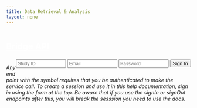 ```yaml
---
title: Data Retrieval & Analysis
layout: none
---
```

<head>
  <meta charset="UTF-8">
  <title>Bridge REST API</title>
  <link rel="icon" type="image/png" href="/swagger-ui/images/favicon-32x32.png" sizes="32x32" />
  <link rel="icon" type="image/png" href="/swagger-ui/images/favicon-16x16.png" sizes="16x16" />
  <link href='/swagger-ui/css/typography.css' media='screen' rel='stylesheet' type='text/css'/>
  <link href='/swagger-ui/css/reset.css' media='screen' rel='stylesheet' type='text/css'/>
  <link href='/swagger-ui/css/screen.css' media='screen' rel='stylesheet' type='text/css'/>
  <link href='/swagger-ui/css/reset.css' media='print' rel='stylesheet' type='text/css'/>
  <link href='/swagger-ui/css/print.css' media='print' rel='stylesheet' type='text/css'/>
  <script src='/swagger-ui/lib/object-assign-pollyfill.js' type='text/javascript'></script>
  <script src='/swagger-ui/lib/jquery-1.8.0.min.js' type='text/javascript'></script>
  <script src='/swagger-ui/lib/jquery.slideto.min.js' type='text/javascript'></script>
  <script src='/swagger-ui/lib/jquery.wiggle.min.js' type='text/javascript'></script>
  <script src='/swagger-ui/lib/jquery.ba-bbq.min.js' type='text/javascript'></script>
  <script src='/swagger-ui/lib/handlebars-4.0.5.js' type='text/javascript'></script>
  <script src='/swagger-ui/lib/lodash.min.js' type='text/javascript'></script>
  <script src='/swagger-ui/lib/backbone-min.js' type='text/javascript'></script>
  <script src='/swagger-ui/swagger-ui.js' type='text/javascript'></script>
  <script src='/scripts/bridge-auth.js' type='text/javascript'></script>
  <script src='/swagger-ui/lib/highlight.9.1.0.pack.js' type='text/javascript'></script>
  <script src='/swagger-ui/lib/highlight.9.1.0.pack_extended.js' type='text/javascript'></script>
  <script src='/swagger-ui/lib/jsoneditor.min.js' type='text/javascript'></script>
  <script src='/swagger-ui/lib/marked.js' type='text/javascript'></script>
  <script src='/swagger-ui/lib/swagger-oauth.js' type='text/javascript'></script>
  <script src='/swagger-ui/load.js' id="load" 
    path="/rest-api/{{site.data.versions.java_sdk}}/rest-api/swagger.json"></script>
</head>
<body class="swagger-section">
<div id='header'>
  <div class="swagger-ui-wrap">
    <h3 style="font-size: 23px; line-height:23px; display:inline-block">
        <a style="color:white!important; cursor:pointer" href="../">Bridge API</a>
    </h3>
    <form class='signIn' onsubmit="getSessionToken(this); return false">
      <input type="text" size="15" id="studyId" placeholder="Study ID"/>
      <input type="text" size="15" id="email" placeholder="Email"/>
      <input type="password" size="15" id="password" placeholder="Password"/>
      <button>Sign In</button>
    </form>
  </div>
</div>
<div id="message-bar" class="swagger-ui-wrap" data-sw-translate></div>
<div class="swagger-ui-wrap" style="margin-bottom: 1rem; font-style:italic">
  <p>Any endpoint with the <span class="swagger-section authorize__btn_operation_logout authorize__btn_operation"></span> symbol requires 
  that you be authenticated to make the service call. To create a session and use it in this help 
  documentation, sign in using the form at the top. Be aware that if you use the signIn or signOut 
  endpoints after this, you will break the sesssion you need to use the docs. </p>
</div>
<div id="swagger-ui-container" class="swagger-ui-wrap"></div>
<style>
.signIn {
    display: block;
    clear: none;
    float: right;  
}
  .signIn input {
    font-size: 0.9em;
    padding: 3px;
    margin: 0;    
  }
</style>

</body>
</html>
